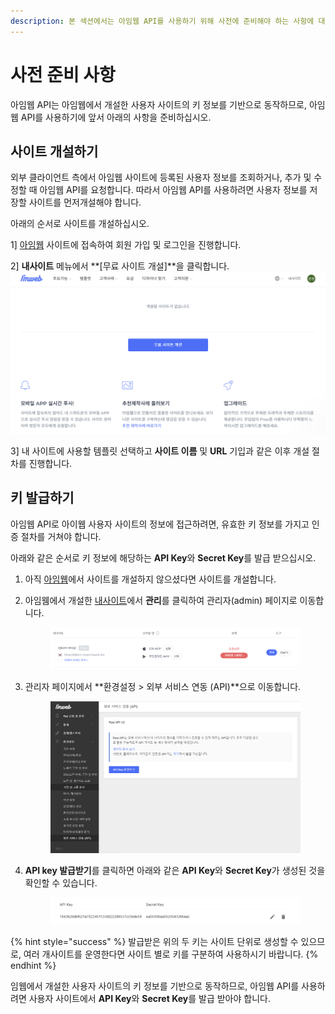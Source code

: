 ```yaml
---
description: 본 섹션에서는 아임웹 API를 사용하기 위해 사전에 준비해야 하는 사항에 대하여 설명합니다.
---
```


# 사전 준비 사항

아임웹 API는 아임웹에서 개설한 사용자 사이트의 키 정보를 기반으로 동작하므로, 아임웹 API를 사용하기에 앞서 아래의 사항을 준비하십시오.

## 사이트 개설하기

외부 클라이언트 측에서 아임웹 사이트에 등록된 사용자 정보를 조회하거나, 추가 및 수정할 때 아임웹 API를 요청합니다. 따라서 아임웹 API를 사용하려면 사용자 정보를 저장할 사이트를 먼저개설해야 합니다.

아래의 순서로 사이트를 개설하십시오.

1] [아임웹](https://imweb.me) 사이트에 접속하여 회원 가입 및 로그인을 진행합니다.

2] **내사이트** 메뉴에서 **\[무료 사이트 개설]**을 클릭합니다.\
<img src="../.gitbook/assets/image (1).png" alt="" data-size="original">

3] 내 사이트에 사용할 템플릿 선택하고 **사이트 이름** 및 **URL** 기입과 같은 이후 개설 절차를 진행합니다.



## 키 발급하기

아임웹 API로 아이웹 사용자 사이트의 정보에 접근하려면, 유효한 키 정보를 가지고  인증 절차를 거쳐야 합니다.

아래와 같은 순서로 키 정보에 해당하는 **API Key**와 **Secret Key**를  발급 받으십시오.

1. 아직 [아임웹](https://imweb.me)에서 사이트를 개설하지 않으셨다면 사이트를 개설합니다.
2.  아임웸에서 개설한 [내사이트](https://imweb.me/mysite)에서 **관리**를 클릭하여 관리자(admin) 페이지로 이동합니다.

    <figure><img src="../.gitbook/assets/image (5).png" alt=""><figcaption></figcaption></figure>
3.  관리자 페이지에서 **환경설정 > 외부 서비스 연동 (API)**으로 이동합니다.

    <figure><img src="../.gitbook/assets/image (1) (1).png" alt=""><figcaption></figcaption></figure>
4.  **API key 발급받기**를 클릭하면 아래와 같은 **API Key**와 **Secret Key**가 생성된 것을 확인할 수 있습니다.

    <figure><img src="../.gitbook/assets/image (6).png" alt=""><figcaption></figcaption></figure>

{% hint style="success" %}
발급받은 위의 두 키는 사이트 단위로 생성할 수 있으므로, 여러 개사이트를 운영한다면 사이트 별로 키를 구분하여 사용하시기 바랍니다.
{% endhint %}





임웹에서 개설한 사용자 사이트의 키 정보를 기반으로 동작하므로, 아임웹 API를 사용하려면 사용자 사이트에서 **API Key**와 **Secret Key**를 발급 받아야 합니다.
